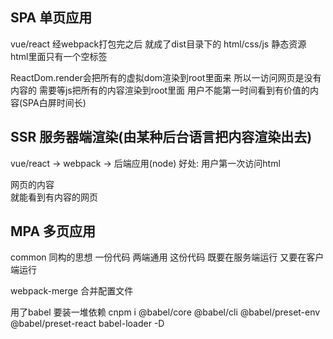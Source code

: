 ## SPA 单页应用
vue/react 经webpack打包完之后 就成了dist目录下的 html/css/js 静态资源
html里面只有一个空标签 <div id="root"></div>   ReactDom.render会把所有的虚拟dom渲染到root里面来
所以一访问网页是没有内容的
需要等js把所有的内容渲染到root里面 用户不能第一时间看到有价值的内容(SPA白屏时间长)

## SSR 服务器端渲染(由某种后台语言把内容渲染出去)
vue/react -> webpack -> 后端应用(node)
好处: 用户第一次访问html <div id="root">网页的内容</div> 就能看到有内容的网页

## MPA 多页应用

common
同构的思想 一份代码 两端通用
这份代码 既要在服务端运行 又要在客户端运行


webpack-merge
合并配置文件

用了babel 要装一堆依赖
cnpm i @babel/core @babel/cli @babel/preset-env @babel/preset-react babel-loader -D